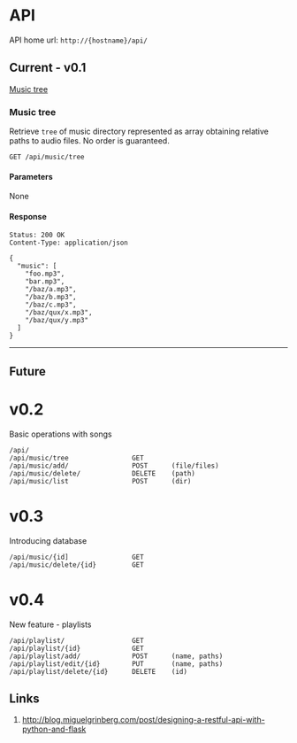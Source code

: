 # API

API home url: `http://{hostname}/api/`

## Current - v0.1

[Music tree](#music-tree)


### Music tree
Retrieve `tree` of music directory represented as array obtaining relative paths to audio files. No order is guaranteed.
```
GET /api/music/tree
```
#### Parameters
None

#### Response
```
Status: 200 OK
Content-Type: application/json

{
  "music": [
    "foo.mp3",
    "bar.mp3",
    "/baz/a.mp3",
    "/baz/b.mp3",
    "/baz/c.mp3",
    "/baz/qux/x.mp3",
    "/baz/qux/y.mp3"
  ]
}
```


---

## Future

# v0.2
Basic operations with songs
```
/api/
/api/music/tree                GET
/api/music/add/                POST      (file/files)
/api/music/delete/             DELETE    (path)
/api/music/list                POST      (dir)
```

# v0.3
Introducing database
```
/api/music/{id]                GET
/api/music/delete/{id}         GET
```


# v0.4
New feature - playlists
```
/api/playlist/                 GET
/api/playlist/{id}             GET
/api/playlist/add/             POST      (name, paths)
/api/playlist/edit/{id}        PUT       (name, paths)
/api/playlist/delete/{id}      DELETE    (id)
```

## Links
1. http://blog.miguelgrinberg.com/post/designing-a-restful-api-with-python-and-flask
